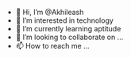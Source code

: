 - 👋 Hi, I’m @Akhileash
- 👀 I’m interested in technology
- 🌱 I’m currently learning aptitude
- 💞️ I’m looking to collaborate on ...
- 📫 How to reach me ...

<!---
Akhileash/Akhileash is a ✨ special ✨ repository because its `README.md` (this file) appears on your GitHub profile.
You can click the Preview link to take a look at your changes.
--->
